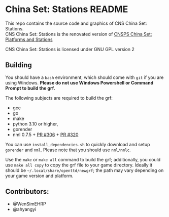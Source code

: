 # China Set: Stations README

This repo contains the source code and graphics of CNS China Set: Stations.\
CNS China Set: Stations is the renovated version of [CNSPS China Set: Platforms and Stations](https://www.github.com/openttd-china-set/china-set-platforms-and-stations)

CNS China Set: Stations is licensed under GNU GPL version 2

## Building

You should have a `bash` environment, which should come with `git` if you are using Windows. **Please do not use Windows Powershell or Command Prompt to build the grf.**

The following subjects are required to build the grf:

- gcc
- go
- make
- python 3.10 or higher,
- gorender
- nml 0.7.5 + [PR #306](https://github.com/openttd/nml/pull/306) + [PR #320](https://github.com/openttd/nml/pull/320)

You can use `install_dependencies.sh` to quickly download and setup `gorender` and `nml`. Please note that you should use `nml/nmlc`.

Use the `make` or `make all` command to build the grf; additionally, you could use `make all copy` to copy the grf file to your game directory. Ideally it should be `~/.local/share/openttd/newgrf`; the path may vary depending on your game version and platform.

## Contributors:

- @WenSimEHRP
- @ahyangyi
